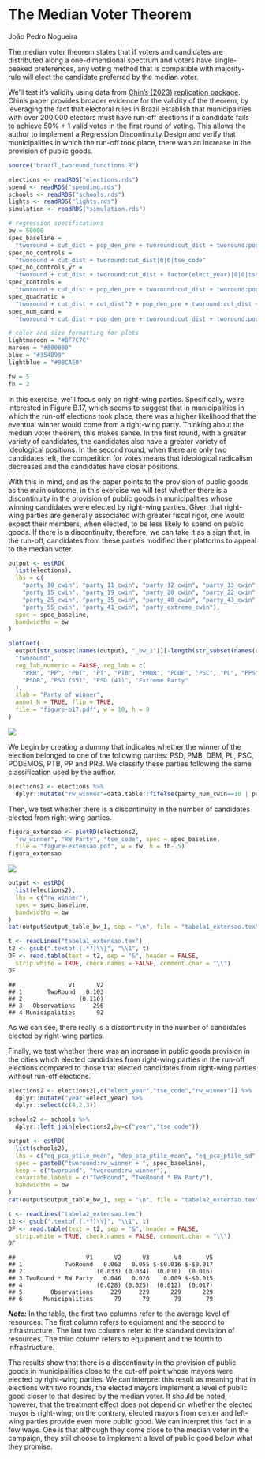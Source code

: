 The Median Voter Theorem
================
João Pedro Nogueira

The median voter theorem states that if voters and candidates are
distributed along a one-dimensional spectrum and voters have
single-peaked preferences, any voting method that is compatible with
majority-rule will elect the candidate preferred by the median voter.

We’ll test it’s validity using data from [Chin’s
(2023)](https://www.aeaweb.org/articles?id=10.1257/app.20210529)
[replication
package](https://www.openicpsr.org/openicpsr/project/168901/version/V1/view).
Chin’s paper provides broader evidence for the validity of the theorem,
by leveraging the fact that electoral rules in Brazil establish that
municipalities with over 200.000 electors must have run-off elections if
a candidate fails to achieve 50% + 1 valid votes in the first round of
voting. This allows the author to implement a Regression Discontinuity
Design and verify that municipalities in which the run-off took place,
there wan an increase in the provision of public goods.

``` r
source("brazil_tworound_functions.R")

elections <- readRDS("elections.rds")
spend <- readRDS("spending.rds")
schools <- readRDS("schools.rds")
lights <- readRDS("lights.rds")
simulation <- readRDS("simulation.rds")

# regression specifications
bw = 50000
spec_baseline =
  "tworound + cut_dist + pop_den_pre + tworound:cut_dist + tworound:pop_den_pre + factor(elect_year)|0|0|tse_code"
spec_no_controls = 
  "tworound + cut_dist + tworound:cut_dist|0|0|tse_code"
spec_no_controls_yr = 
  "tworound + cut_dist + tworound:cut_dist + factor(elect_year)|0|0|tse_code"
spec_controls = 
  "tworound + cut_dist + pop_den_pre + tworound:cut_dist + tworound:pop_den_pre + area_chg_T0 + pop_growth_T0 + pop_0_15_T0 + illit_T0 + h_inc_T0 + h_dem_T0 + inc_T0 + inc_0_50_T0 + unempl_T0 + gini_T0 + factor(elect_year)|0|0|tse_code"
spec_quadratic = 
  "tworound + cut_dist + cut_dist^2 + pop_den_pre + tworound:cut_dist + tworound:cut_dist^2 + tworound:pop_den_pre + factor(elect_year)|0|0|tse_code"
spec_num_cand =
  "tworound + cut_dist + pop_den_pre + tworound:cut_dist + tworound:pop_den_pre + num_cand + factor(elect_year)|0|0|tse_code"

# color and size formatting for plots
lightmaroon = "#BF7C7C"
maroon = "#800000"
blue = "#354B99"
lightblue = "#98CAE0"

fw = 5
fh = 2
```

In this exercise, we’ll focus only on right-wing parties. Specifically,
we’re interested in Figure B.17, which seems to suggest that in
municipalities in which the run-off elections took place, there was a
higher likelihood that the eventual winner would come from a right-wing
party. Thinking about the median voter theorem, this makes sense. In the
first round, with a greater variety of candidates, the candidates also
have a greater variety of ideological positions. In the second round,
when there are only two candidates left, the competition for votes means
that ideological radicalism decreases and the candidates have closer
positions.

With this in mind, and as the paper points to the provision of public
goods as the main outcome, in this exercise we will test whether there
is a discontinuity in the provision of public goods in municipalities
whose winning candidates were elected by right-wing parties. Given that
right-wing parties are generally associated with greater fiscal rigor,
one would expect their members, when elected, to be less likely to spend
on public goods. If there is a discontinuity, therefore, we can take it
as a sign that, in the run-off, candidates from these parties modified
their platforms to appeal to the median voter.

``` r
output <- estRD(
  list(elections),
  lhs = c(
    "party_10_cwin", "party_11_cwin", "party_12_cwin", "party_13_cwin", "party_14_cwin",
    "party_15_cwin", "party_19_cwin", "party_20_cwin", "party_22_cwin", "party_23_cwin", 
    "party_25_cwin", "party_35_cwin", "party_40_cwin", "party_43_cwin", "party_45_cwin", 
    "party_55_cwin", "party_41_cwin", "party_extreme_cwin"),
  spec = spec_baseline,
  bandwidths = bw
)

plotCoef(
  output[str_subset(names(output), "_bw_1")][-length(str_subset(names(output), "_bw_1"))], 
  "tworound",
  reg_lab_numeric = FALSE, reg_lab = c(
    "PRB", "PP", "PDT", "PT", "PTB", "PMDB", "PODE", "PSC", "PL", "PPS", "DEM", "PMB", "PSB", "PV", 
    "PSDB", "PSD (55)", "PSD (41)", "Extreme Party"
  ), 
  xlab = "Party of winner",
  annot_N = TRUE, flip = TRUE, 
  file = "figure-b17.pdf", w = 10, h = 8
)
```

![](figure-unnamed-chunk-2-1.png)<!-- -->

We begin by creating a dummy that indicates whether the winner of the
election belonged to one of the following parties: PSD, PMB, DEM, PL,
PSC, PODEMOS, PTB, PP and PRB. We classify these parties following the
same classification used by the author.

``` r
elections2 <- elections %>%
  dplyr::mutate("rw_winner"=data.table::fifelse(party_num_cwin==10 | party_num_cwin==11 | party_num_cwin==14 | party_num_cwin==19 | party_num_cwin==20 | party_num_cwin==22 | party_num_cwin==25 | party_num_cwin==35 | party_num_cwin==55 | party_num_cwin==41,1,0))
```

Then, we test whether there is a discontinuity in the number of
candidates elected from right-wing parties.

``` r
figura_extensao <- plotRD(elections2,
  "rw_winner", "RW Party", "tse_code", spec = spec_baseline,
  file = "figure-extensao.pdf", w = fw, h = fh-.5)
figura_extensao
```

![](figure-unnamed-chunk-4-1.png)<!-- -->

``` r
output <- estRD(
  list(elections2),
  lhs = c("rw_winner"),
  spec = spec_baseline,
  bandwidths = bw
)
cat(output$output_table_bw_1, sep = "\n", file = "tabela1_extensao.tex")

t <- readLines("tabela1_extensao.tex")
t2 <- gsub(".textbf.(.*?)\\}", "\\1", t)
DF <- read.table(text = t2, sep = "&", header = FALSE, 
  strip.white = TRUE, check.names = FALSE, comment.char = "\\")
DF
```

    ##               V1      V2
    ## 1       TwoRound   0.103
    ## 2                (0.110)
    ## 3   Observations     296
    ## 4 Municipalities      92

As we can see, there really is a discontinuity in the number of
candidates elected by right-wing parties.

Finally, we test whether there was an increase in public goods provision
in the cities which elected candidates from right-wing parties in the
run-off elections compared to those that elected candidates from
right-wing parties without run-off elections.

``` r
elections2 <- elections2[,c("elect_year","tse_code","rw_winner")] %>%
  dplyr::mutate("year"=elect_year) %>%
  dplyr::select(c(4,2,3))

schools2 <- schools %>%
  dplyr::left_join(elections2,by=c("year","tse_code"))

output <- estRD(
  list(schools2), 
  lhs = c("eq_pca_ptile_mean", "dep_pca_ptile_mean", "eq_pca_ptile_sd", "dep_pca_ptile_sd"),
  spec = paste0("tworound:rw_winner + ", spec_baseline),
  keep = c("tworound", "tworound:rw_winner"),
  covariate.labels = c("TwoRound", "TwoRound * RW Party"),
  bandwidths = bw
)
cat(output$output_table_bw_1, sep = "\n", file = "tabela2_extensao.tex")

t <- readLines("tabela2_extensao.tex")
t2 <- gsub(".textbf.(.*?)\\}", "\\1", t)
DF <- read.table(text = t2, sep = "&", header = FALSE, 
  strip.white = TRUE, check.names = FALSE, comment.char = "\\")
DF
```

    ##                    V1      V2      V3       V4       V5
    ## 1            TwoRound   0.063   0.055 $-$0.016 $-$0.017
    ## 2                     (0.033) (0.034)  (0.010)  (0.016)
    ## 3 TwoRound * RW Party   0.046   0.026    0.009 $-$0.015
    ## 4                     (0.028) (0.025)  (0.012)  (0.017)
    ## 5        Observations     229     229      229      229
    ## 6      Municipalities      79      79       79       79

***Note:*** In the table, the first two columns refer to the average
level of resources. The first column refers to equipment and the second
to infrastructure. The last two columns refer to the standard deviation
of resources. The third column refers to equipment and the fourth to
infrastructure.

The results show that there is a discontinuity in the provision of
public goods in municipalities close to the cut-off point whose mayors
were elected by right-wing parties. We can interpret this result as
meaning that in elections with two rounds, the elected mayors implement
a level of public good closer to that desired by the median voter. It
should be noted, however, that the treatment effect does not depend on
whether the elected mayor is right-wing; on the contrary, elected mayors
from center and left-wing parties provide even more public good. We can
interpret this fact in a few ways. One is that although they come close
to the median voter in the campaign, they still choose to implement a
level of public good below what they promise.
